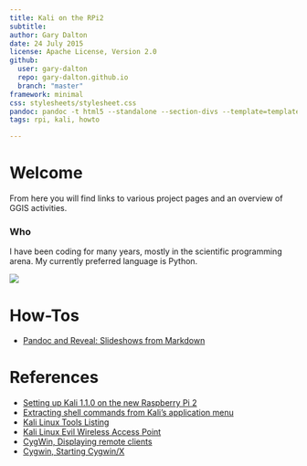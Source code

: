 ```yaml
---
title: Kali on the RPi2
subtitle:
author: Gary Dalton
date: 24 July 2015
license: Apache License, Version 2.0
github:
  user: gary-dalton
  repo: gary-dalton.github.io
  branch: "master"
framework: minimal
css: stylesheets/stylesheet.css
pandoc: pandoc -t html5 --standalone --section-divs --template=template_github.html rpi2_kali.md -o rpi2_kali.html
tags: rpi, kali, howto

---
```


# Welcome

From here you will find links to various project pages and an overview of GGIS activities.

### Who

I have been coding for many years, mostly in the scientific programming arena. My currently preferred language is Python.

![](https://fbcdn-profile-a.akamaihd.net/hprofile-ak-xfa1/v/t1.0-1/c141.41.517.517/s160x160/405574_10200638271711285_451453026_n.jpg?oh=dffa9f39bd97ecda2fe3e72cc380e74c&oe=561D0596&__gda__=1446282714_cd33706f6c028055f2251032b4e4ba2c)

# How-Tos

- [Pandoc and Reveal: Slideshows from Markdown](http://gary-dalton.github.io/pandoc_reveal.html)


# References

- [Setting up Kali 1.1.0 on the new Raspberry Pi 2](https://grymoire.wordpress.com/2015/03/07/setting-up-kali-1-1-0-on-the-new-raspberry-pi-2/)
- [Extracting shell commands from Kali’s application menu](https://grymoire.wordpress.com/2015/01/16/extracting-shell-commands-from-kalis-application-menu/)
- [Kali Linux Tools Listing
](http://tools.kali.org/tools-listing)
- [Kali Linux Evil Wireless Access Point](https://www.offensive-security.com/kali-linux/kali-linux-evil-wireless-access-point/)
- [CygWin, Displaying remote clients](http://x.cygwin.com/docs/ug/using-remote-apps.html)
- [Cygwin, Starting Cygwin/X](http://x.cygwin.com/docs/ug/using.html#using-starting)
